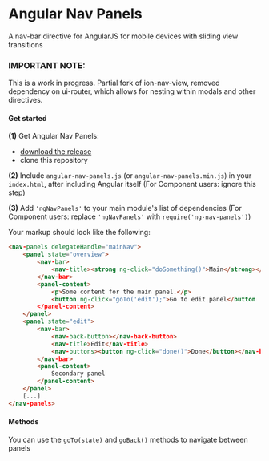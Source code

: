 # Angular Nav Panels
A nav-bar directive for AngularJS for mobile devices with sliding view transitions

### IMPORTANT NOTE: 
This is a work in progress. Partial fork of ion-nav-view, removed dependency on ui-router, which allows for nesting within modals and other directives.

#### Get started
**(1)** Get Angular Nav Panels:
 - [download the release](https://raw.githubusercontent.com/clauderic/angular-navbar/master/index.js)
 - clone this repository

**(2)** Include `angular-nav-panels.js` (or `angular-nav-panels.min.js`) in your `index.html`, after including Angular itself (For Component users: ignore this step)

**(3)** Add `'ngNavPanels'` to your main module's list of dependencies (For Component users: replace `'ngNavPanels'` with `require('ng-nav-panels')`)

Your markup should look like the following:
```html
<nav-panels delegateHandle="mainNav">
	<panel state="overview">
		<nav-bar>
			<nav-title><strong ng-click="doSomething()">Main</strong></nav-title>
		</nav-bar>
		<panel-content>
			<p>Some content for the main panel.</p>
			<button ng-click="goTo('edit');">Go to edit panel</button
		</panel-content>
	</panel>
	<panel state="edit">
		<nav-bar>
			<nav-back-button></nav-back-button>
			<nav-title>Edit</nav-title>
			<nav-buttons><button ng-click="done()">Done</button></nav-buttons>
		</nav-bar>
		<panel-content>
			Secondary panel
		</panel-content>
	</panel>
	[...]
</nav-panels>
```
#### Methods
You can use the `goTo(state)` and `goBack()` methods to navigate between panels
